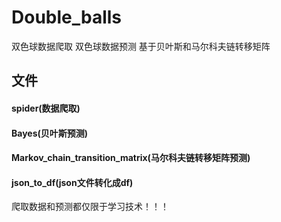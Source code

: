 # Double_balls
双色球数据爬取
双色球数据预测 基于贝叶斯和马尔科夫链转移矩阵

## 文件
#### spider(数据爬取)
#### Bayes(贝叶斯预测)
#### Markov_chain_transition_matrix(马尔科夫链转移矩阵预测)
#### json_to_df(json文件转化成df)



爬取数据和预测都仅限于学习技术！！！
